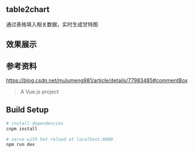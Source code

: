 ## table2chart

通过表格填入相关数据，实时生成甘特图

## 效果展示

## 参考资料
https://blog.csdn.net/mulumeng981/article/details/77983485#commentBox

> A Vue.js project

## Build Setup

``` bash
# install dependencies
cnpm install

# serve with hot reload at localhost:8080
npm run dev


```
